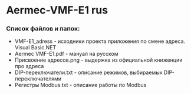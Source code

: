 # Aermec-VMF-E1 rus
### Список файлов и папок:
* VMF-E1_adress - исходники проекта приложения по смене адреса. Visual Basic.NET
* Aermec VMF-E1.pdf - мануал на русском
* Присвоение адресов.png - выдержка из официальной книженции про адреса
* DIP-переключатели.txt - описание режимов, выбираемых DIP-переключателями
* Регистры Modbus.txt - описание работы по Modbus
